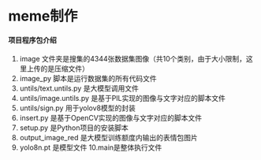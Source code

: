 # meme制作

#### 项目程序包介绍
1. image 文件夹是搜集的4344张数据集图像（共10个类别，由于大小限制，这里上传的是压缩文件）
2. image_py 脚本是运行数据集的所有代码文件
3. untils/text.untils.py 是大模型调用文件
4. untils/image.untils.py 是基于PIL实现的图像与文字对应的脚本文件
5. untils/sign.py 用于yolov8模型的封装
6. insert.py 是基于OpenCV实现的图像与文字对应的脚本文件
7. setup.py 是Python项目的安装脚本
8. output_image_red 是大模型训练额度内输出的表情包图片
9. yolo8n.pt 是模型文件
10.main是整体执行文件


